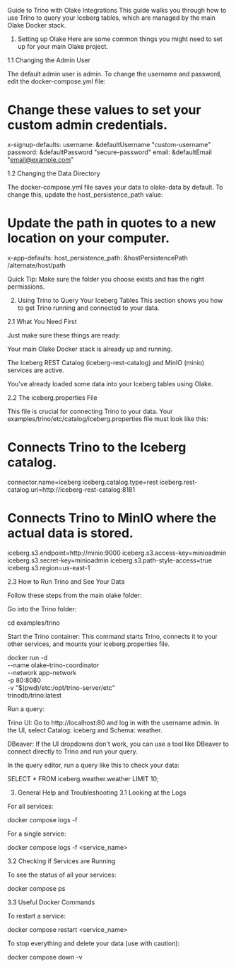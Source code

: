 Guide to Trino with Olake Integrations
This guide walks you through how to use Trino to query your Iceberg tables, which are managed by the main Olake Docker stack.

1. Setting up Olake
Here are some common things you might need to set up for your main Olake project.

1.1 Changing the Admin User

The default admin user is admin. To change the username and password, edit the docker-compose.yml file:

# Change these values to set your custom admin credentials.
x-signup-defaults:
  username: &defaultUsername "custom-username"
  password: &defaultPassword "secure-password"
  email: &defaultEmail "email@example.com"

1.2 Changing the Data Directory

The docker-compose.yml file saves your data to olake-data by default. To change this, update the host_persistence_path value:

# Update the path in quotes to a new location on your computer.
x-app-defaults:
  host_persistence_path: &hostPersistencePath /alternate/host/path

Quick Tip: Make sure the folder you choose exists and has the right permissions.

2. Using Trino to Query Your Iceberg Tables
This section shows you how to get Trino running and connected to your data.

2.1 What You Need First

Just make sure these things are ready:

Your main Olake Docker stack is already up and running.

The Iceberg REST Catalog (iceberg-rest-catalog) and MinIO (minio) services are active.

You've already loaded some data into your Iceberg tables using Olake.

2.2 The iceberg.properties File

This file is crucial for connecting Trino to your data. Your examples/trino/etc/catalog/iceberg.properties file must look like this:

# Connects Trino to the Iceberg catalog.
connector.name=iceberg
iceberg.catalog.type=rest
iceberg.rest-catalog.uri=http://iceberg-rest-catalog:8181

# Connects Trino to MinIO where the actual data is stored.
iceberg.s3.endpoint=http://minio:9000
iceberg.s3.access-key=minioadmin
iceberg.s3.secret-key=minioadmin
iceberg.s3.path-style-access=true
iceberg.s3.region=us-east-1

2.3 How to Run Trino and See Your Data

Follow these steps from the main olake folder:

Go into the Trino folder:

cd examples/trino

Start the Trino container:
This command starts Trino, connects it to your other services, and mounts your iceberg.properties file.

docker run -d \
  --name olake-trino-coordinator \
  --network app-network \
  -p 80:8080 \
  -v "$(pwd)/etc:/opt/trino-server/etc" \
  trinodb/trino:latest

Run a query:

Trino UI: Go to http://localhost:80 and log in with the username admin. In the UI, select Catalog: iceberg and Schema: weather.

DBeaver: If the UI dropdowns don't work, you can use a tool like DBeaver to connect directly to Trino and run your query.

In the query editor, run a query like this to check your data:

SELECT * FROM iceberg.weather.weather LIMIT 10;

3. General Help and Troubleshooting
3.1 Looking at the Logs

For all services:

docker compose logs -f

For a single service:

docker compose logs -f <service_name>

3.2 Checking if Services are Running

To see the status of all your services:

docker compose ps

3.3 Useful Docker Commands

To restart a service:

docker compose restart <service_name>

To stop everything and delete your data (use with caution):

docker compose down -v

